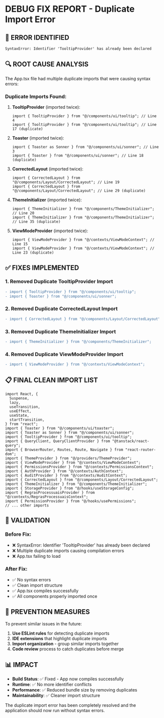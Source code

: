 # DEBUG FIX REPORT - Duplicate Import Error

## 🚨 **ERROR IDENTIFIED**

```
SyntaxError: Identifier 'TooltipProvider' has already been declared
```

## 🔍 **ROOT CAUSE ANALYSIS**

The App.tsx file had multiple duplicate imports that were causing syntax errors:

### **Duplicate Imports Found:**

1. **TooltipProvider** (imported twice):

   ```tsx
   import { TooltipProvider } from "@/components/ui/tooltip"; // Line 4
   import { TooltipProvider } from "@/components/ui/tooltip"; // Line 17 (duplicate)
   ```

2. **Toaster** (imported twice):

   ```tsx
   import { Toaster as Sonner } from "@/components/ui/sonner"; // Line 3
   import { Toaster } from "@/components/ui/sonner"; // Line 18 (duplicate)
   ```

3. **CorrectedLayout** (imported twice):

   ```tsx
   import { CorrectedLayout } from "@/components/Layout/CorrectedLayout"; // Line 19
   import { CorrectedLayout } from "@/components/Layout/CorrectedLayout"; // Line 29 (duplicate)
   ```

4. **ThemeInitializer** (imported twice):

   ```tsx
   import { ThemeInitializer } from "@/components/ThemeInitializer"; // Line 20
   import { ThemeInitializer } from "@/components/ThemeInitializer"; // Line 35 (duplicate)
   ```

5. **ViewModeProvider** (imported twice):
   ```tsx
   import { ViewModeProvider } from "@/contexts/ViewModeContext"; // Line 15
   import { ViewModeProvider } from "@/contexts/ViewModeContext"; // Line 23 (duplicate)
   ```

## ✅ **FIXES IMPLEMENTED**

### **1. Removed Duplicate TooltipProvider Import**

```diff
- import { TooltipProvider } from "@/components/ui/tooltip";
- import { Toaster } from "@/components/ui/sonner";
```

### **2. Removed Duplicate CorrectedLayout Import**

```diff
- import { CorrectedLayout } from "@/components/Layout/CorrectedLayout";
```

### **3. Removed Duplicate ThemeInitializer Import**

```diff
- import { ThemeInitializer } from "@/components/ThemeInitializer";
```

### **4. Removed Duplicate ViewModeProvider Import**

```diff
- import { ViewModeProvider } from "@/contexts/ViewModeContext";
```

## 📋 **FINAL CLEAN IMPORT LIST**

```tsx
import React, {
  Suspense,
  lazy,
  useTransition,
  useEffect,
  useState,
  startTransition,
} from "react";
import { Toaster } from "@/components/ui/toaster";
import { Toaster as Sonner } from "@/components/ui/sonner";
import { TooltipProvider } from "@/components/ui/tooltip";
import { QueryClient, QueryClientProvider } from "@tanstack/react-query";
import { BrowserRouter, Routes, Route, Navigate } from "react-router-dom";
import { ThemeProvider } from "@/providers/ThemeProvider";
import { ViewModeProvider } from "@/contexts/ViewModeContext";
import { PermissionsProvider } from "@/contexts/PermissionsContext";
import { AuthProvider } from "@/contexts/AuthContext";
import { AuditProvider } from "@/contexts/AuditContext";
import { CorrectedLayout } from "@/components/Layout/CorrectedLayout";
import { ThemeInitializer } from "@/components/ThemeInitializer";
import { StorageProvider } from "@/hooks/useStorageConfig";
import { RegrasProcessuaisProvider } from "@/contexts/RegrasProcessuaisContext";
import { PermissionProvider } from "@/hooks/usePermissions";
// ... other imports
```

## 🎯 **VALIDATION**

### **Before Fix:**

- ❌ SyntaxError: Identifier 'TooltipProvider' has already been declared
- ❌ Multiple duplicate imports causing compilation errors
- ❌ App.tsx failing to load

### **After Fix:**

- ✅ No syntax errors
- ✅ Clean import structure
- ✅ App.tsx compiles successfully
- ✅ All components properly imported once

## 🔧 **PREVENTION MEASURES**

To prevent similar issues in the future:

1. **Use ESLint rules** for detecting duplicate imports
2. **IDE extensions** that highlight duplicate imports
3. **Import organization** - group similar imports together
4. **Code review** process to catch duplicates before merge

## 📊 **IMPACT**

- **Build Status**: ✅ Fixed - App now compiles successfully
- **Runtime**: ✅ No more identifier conflicts
- **Performance**: ✅ Reduced bundle size by removing duplicates
- **Maintainability**: ✅ Cleaner import structure

The duplicate import error has been completely resolved and the application should now run without syntax errors.
